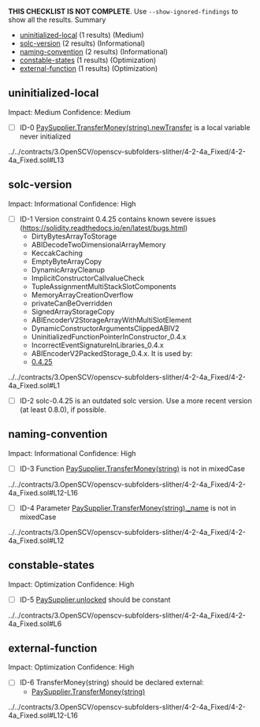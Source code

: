**THIS CHECKLIST IS NOT COMPLETE**. Use `--show-ignored-findings` to show all the results.
Summary
 - [uninitialized-local](#uninitialized-local) (1 results) (Medium)
 - [solc-version](#solc-version) (2 results) (Informational)
 - [naming-convention](#naming-convention) (2 results) (Informational)
 - [constable-states](#constable-states) (1 results) (Optimization)
 - [external-function](#external-function) (1 results) (Optimization)
## uninitialized-local
Impact: Medium
Confidence: Medium
 - [ ] ID-0
[PaySupplier.TransferMoney(string).newTransfer](../../contracts/3.OpenSCV/openscv-subfolders-slither/4-2-4a_Fixed/4-2-4a_Fixed.sol#L13) is a local variable never initialized

../../contracts/3.OpenSCV/openscv-subfolders-slither/4-2-4a_Fixed/4-2-4a_Fixed.sol#L13


## solc-version
Impact: Informational
Confidence: High
 - [ ] ID-1
Version constraint 0.4.25 contains known severe issues (https://solidity.readthedocs.io/en/latest/bugs.html)
	- DirtyBytesArrayToStorage
	- ABIDecodeTwoDimensionalArrayMemory
	- KeccakCaching
	- EmptyByteArrayCopy
	- DynamicArrayCleanup
	- ImplicitConstructorCallvalueCheck
	- TupleAssignmentMultiStackSlotComponents
	- MemoryArrayCreationOverflow
	- privateCanBeOverridden
	- SignedArrayStorageCopy
	- ABIEncoderV2StorageArrayWithMultiSlotElement
	- DynamicConstructorArgumentsClippedABIV2
	- UninitializedFunctionPointerInConstructor_0.4.x
	- IncorrectEventSignatureInLibraries_0.4.x
	- ABIEncoderV2PackedStorage_0.4.x.
It is used by:
	- [0.4.25](../../contracts/3.OpenSCV/openscv-subfolders-slither/4-2-4a_Fixed/4-2-4a_Fixed.sol#L1)

../../contracts/3.OpenSCV/openscv-subfolders-slither/4-2-4a_Fixed/4-2-4a_Fixed.sol#L1


 - [ ] ID-2
solc-0.4.25 is an outdated solc version. Use a more recent version (at least 0.8.0), if possible.

## naming-convention
Impact: Informational
Confidence: High
 - [ ] ID-3
Function [PaySupplier.TransferMoney(string)](../../contracts/3.OpenSCV/openscv-subfolders-slither/4-2-4a_Fixed/4-2-4a_Fixed.sol#L12-L16) is not in mixedCase

../../contracts/3.OpenSCV/openscv-subfolders-slither/4-2-4a_Fixed/4-2-4a_Fixed.sol#L12-L16


 - [ ] ID-4
Parameter [PaySupplier.TransferMoney(string)._name](../../contracts/3.OpenSCV/openscv-subfolders-slither/4-2-4a_Fixed/4-2-4a_Fixed.sol#L12) is not in mixedCase

../../contracts/3.OpenSCV/openscv-subfolders-slither/4-2-4a_Fixed/4-2-4a_Fixed.sol#L12


## constable-states
Impact: Optimization
Confidence: High
 - [ ] ID-5
[PaySupplier.unlocked](../../contracts/3.OpenSCV/openscv-subfolders-slither/4-2-4a_Fixed/4-2-4a_Fixed.sol#L6) should be constant 

../../contracts/3.OpenSCV/openscv-subfolders-slither/4-2-4a_Fixed/4-2-4a_Fixed.sol#L6


## external-function
Impact: Optimization
Confidence: High
 - [ ] ID-6
TransferMoney(string) should be declared external:
	- [PaySupplier.TransferMoney(string)](../../contracts/3.OpenSCV/openscv-subfolders-slither/4-2-4a_Fixed/4-2-4a_Fixed.sol#L12-L16)

../../contracts/3.OpenSCV/openscv-subfolders-slither/4-2-4a_Fixed/4-2-4a_Fixed.sol#L12-L16


